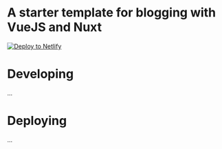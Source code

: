 # A starter template for blogging with VueJS and Nuxt

[![Deploy to Netlify](https://www.netlify.com/img/deploy/button.svg)](https://app.netlify.com/start/deploy?repository=https://github.com/shortdiv/nuxt-blog-template)


# Developing
...

# Deploying
...

